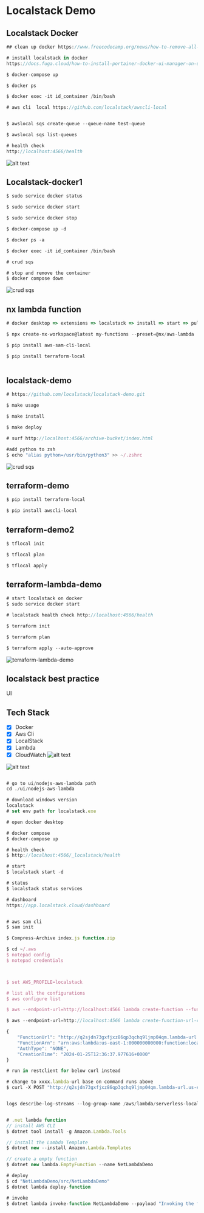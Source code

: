 # Localstack Demo

## Localstack Docker

```javascript
## clean up docker https://www.freecodecamp.org/news/how-to-remove-all-docker-images-a-docker-cleanup-guide/

# install localstack in docker
https://docs.fuga.cloud/how-to-install-portainer-docker-ui-manager-on-ubuntu-20.04-18.04-16.04

$ docker-compose up

$ docker ps

$ docker exec -it id_container /bin/bash

# aws cli  local https://github.com/localstack/awscli-local


$ awslocal sqs create-queue --queue-name test-queue

$ awslocal sqs list-queues

# health check
http://localhost:4566/health

```

![alt text](./doc/localstack-health.jpg)

## Localstack-docker1

```javascript
$ sudo service docker status

$ sudo service docker start

$ sudo service docker stop

$ docker-compose up -d

$ docker ps -a

$ docker exec -it id_container /bin/bash

# crud sqs

# stop and remove the container
$ docker compose down
```

![crud sqs](./doc/sqs-demo.jpg)

## nx lambda function

```javascript
# docker desktop => extensions => localstack => install => start => pull localstack

$ npx create-nx-workspace@latest my-functions --preset=@nx/aws-lambda

$ pip install aws-sam-cli-local

$ pip install terraform-local



```

## localstack-demo

```javascript
# https://github.com/localstack/localstack-demo.git

$ make usage

$ make install

$ make deploy

# surf http://localhost:4566/archive-bucket/index.html

#add python to zsh
$ echo "alias python=/usr/bin/python3" >> ~/.zshrc

```

![crud sqs](./doc/localstack-demo.jpg)

## terraform-demo

```javascript
$ pip install terraform-local

$ pip install awscli-local
```

## terraform-demo2

```javascript
$ tflocal init

$ tflocal plan

$ tflocal apply
```

## terraform-lambda-demo

```javascript
# start localstack on docker
$ sudo service docker start

# localstack health check http://localhost:4566/health

$ terraform init

$ terraform plan

$ terraform apply --auto-approve
```

![terraform-lambda-demo](./doc/terraform-lambda-demo.jpg)


## localstack best practice

UI

## Tech Stack

- [x] Docker
- [x] Aws Cli
- [x] LocalStack
- [x] Lambda
- [x] CloudWatch
![alt text](./doc/cloudwatch.png)

![alt text](./doc/lambda-demo.gif)

`````javascript

# go to ui/nodejs-aws-lambda path
cd ./ui/nodejs-aws-lambda

# download windows version
localstack
# set env path for localstack.exe

# open docker desktop

# docker compose
$ docker-compose up

# health check
$ http://localhost:4566/_localstack/health

# start
$ localstack start -d

# status
$ localstack status services

# dashboard
https://app.localstack.cloud/dashboard


# aws sam cli
$ sam init

$ Compress-Archive index.js function.zip

$ cd ~/.aws
$ notepad config
$ notepad credentials



$ set AWS_PROFILE=localstack

# list all the configurations 
$ aws configure list

$ aws --endpoint-url=http://localhost:4566 lambda create-function --function-name localstack-lambda-url-example --runtime nodejs18.x --zip-file fileb://function.zip --handler index.handler --role arn:aws:iam::000000000000:role/lambda-role 

$ aws --endpoint-url=http://localhost:4566 lambda create-function-url-config --function-name localstack-lambda-url-example --auth-type NONE

{
    "FunctionUrl": "http://q2sjdn73gxfjxz86qp3qchq9ljmp04qm.lambda-url.us-east-1.localhost.localstack.cloud:4566/",
    "FunctionArn": "arn:aws:lambda:us-east-1:000000000000:function:localstack-lambda-url-example",
    "AuthType": "NONE",
    "CreationTime": "2024-01-25T12:36:37.977616+0000"
}

# run in restclient for below curl instead

# change to xxxx.lambda-url base on command runs above
$ curl -X POST "http://q2sjdn73gxfjxz86qp3qchq9ljmp04qm.lambda-url.us-east-1.localhost.localstack.cloud:4566/" -H "Content-Type: application/json" -d '{"num1": "10", "num2": "10"}'


logs describe-log-streams --log-group-name /aws/lambda/serverless-local-hello


# .net lambda function
// install AWS CLI
$ dotnet tool install -g Amazon.Lambda.Tools

// install the Lambda Template
$ dotnet new --install Amazon.Lambda.Templates

// create a empty function
$ dotnet new lambda.EmptyFunction --name NetLambdaDemo

# deploy
$ cd "NetLambdaDemo/src/NetLambdaDemo"
$ dotnet lambda deploy-function

# invoke
$ dotnet lambda invoke-function NetLambdaDemo --payload "Invoking the function"


`````